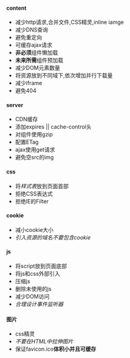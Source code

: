 #### content

* 减少http请求,合并文件,CSS精灵,inline iamge
* 减少DNS查询
* 避免重定向
* 可缓存ajax请求
* **非必须**组件懒加载
* **未来所需**组件预加载
* 减少DOM元素数量
* 将资源放到不同域下,依次增加并行下载量
* 减少iframe
* 避免404

#### server

* CDN缓存
* 添加expires || cache-control头
* 对组件使用gzip
* 配置ETag
* ajax使用get请求
* 避免空src的img

#### css

* 将*样式表*放到页面首部
* 拒绝CSS表达式
* 拒绝IE的Filter

#### cookie

* 减小cookie大小
* *引入资源的域名不要包含cookie*

#### js

* 将script放到页面底部
* 将js和css外部引入
* 压缩js
* 删除未使用的js
* 减少DOM访问
* *合理设计事件监听器*

#### 图片

* css精灵
* *不要在HTML中拉伸图片*
* 保证favicon.ico**体积小并且可缓存**